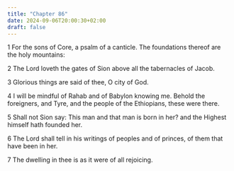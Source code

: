 ```yaml
---
title: "Chapter 86"
date: 2024-09-06T20:00:30+02:00
draft: false
---
```



1 For the sons of Core, a psalm of a canticle. The foundations thereof are the holy mountains:

2 The Lord loveth the gates of Sion above all the tabernacles of Jacob.

3 Glorious things are said of thee, O city of God.

4 I will be mindful of Rahab and of Babylon knowing me. Behold the foreigners, and Tyre, and the people of the Ethiopians, these were there.

5 Shall not Sion say: This man and that man is born in her? and the Highest himself hath founded her.

6 The Lord shall tell in his writings of peoples and of princes, of them that have been in her.

7 The dwelling in thee is as it were of all rejoicing.

